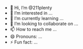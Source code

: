 - 👋 Hi, I’m @211plenty
- 👀 I’m interested in ...
- 🌱 I’m currently learning ...
- 💞️ I’m looking to collaborate on ...
- 📫 How to reach me ...
- 😄 Pronouns: ...
- ⚡ Fun fact: ...

<!---
211plenty/211plenty is a ✨ special ✨ repository because its `README.md` (this file) appears on your GitHub profile.
You can click the Preview link to take a look at your changes.
--->
